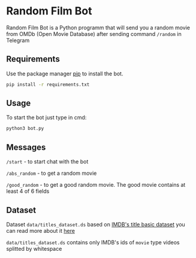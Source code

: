 # Random Film Bot

Random Film Bot is a Python programm that will send you a random movie from OMDb (Open Movie Database) after sending command <code>/random</code> in Telegram

## Requirements

Use the package manager [pip](https://pip.pypa.io/en/stable/) to install the bot.

```bash
pip install -r requirements.txt
```

## Usage

To start the bot just type in cmd:

```bash
python3 bot.py
```

## Messages

<code>/start</code> - to start chat with the bot

<code>/abs_random</code> - to get a random movie

<code>/good_random</code> - to get a good random movie. The good movie contains at least 4 of 6 fields


## Dataset

Dataset <code>data/titles_dataset.ds</code> based on [IMDB's title basic dataset](https://datasets.imdbws.com/title.basics.tsv.gz) you can read more about it [here](https://www.imdb.com/interfaces/)

<code>data/titles_dataset.ds</code> contains only IMDB's ids of <code>movie</code> type videos splitted by whitespace
